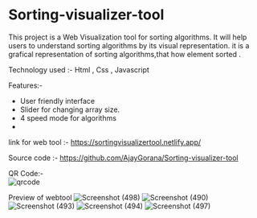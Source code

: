 # Sorting-visualizer-tool
This project is a Web Visualization tool for sorting algorithms. It will help users to understand sorting algorithms by its visual representation.
it is a grafical representation of sorting algorithms,that how element sorted .

Technology used :- Html , Css , Javascript

Features:-
- User friendly interface
- Slider for changing array size.
- 4 speed mode for algorithms
- 

link for web tool :- https://sortingvisualizertool.netlify.app/

Source code :- https://github.com/AjayGorana/Sorting-visualizer-tool

QR Code:-  
![qrcode](https://user-images.githubusercontent.com/54750602/119882902-91d4e380-bf4c-11eb-90dc-dfd32c3c8895.png)

Preview of webtool
![Screenshot (498)](https://user-images.githubusercontent.com/54750602/119884043-d90fa400-bf4d-11eb-9278-27be8300be11.png)
![Screenshot (490)](https://user-images.githubusercontent.com/54750602/119884119-e7f65680-bf4d-11eb-8d4d-c6020ef2ce10.png)
![Screenshot (493)](https://user-images.githubusercontent.com/54750602/119884146-ef1d6480-bf4d-11eb-8f6f-360256056c2a.png)
![Screenshot (494)](https://user-images.githubusercontent.com/54750602/119884165-f47aaf00-bf4d-11eb-9306-adbc966efe24.png)
![Screenshot (497)](https://user-images.githubusercontent.com/54750602/119884195-fd6b8080-bf4d-11eb-9637-70d9e8a44a67.png)
